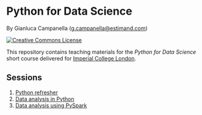 # Python for Data Science

By Gianluca Campanella (<g.campanella@estimand.com>)

[![Creative Commons License](https://i.creativecommons.org/l/by/4.0/80x15.png)](http://creativecommons.org/licenses/by/4.0/)

This repository contains teaching materials for the *Python for Data Science* short course delivered for [Imperial College London](https://www.imperial.ac.uk).

## Sessions

1. [Python refresher](01-python-refresher)
1. [Data analysis in Python](02-data-analysis)
1. [Data analysis using PySpark](03-pyspark)
